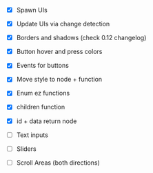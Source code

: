 - [x] Spawn UIs
- [x] Update UIs via change detection
- [x] Borders and shadows (check 0.12 changelog)
- [x] Button hover and press colors
- [x] Events for buttons

- [x] Move style to node + function
- [x] Enum ez functions
- [x] children function
- [x] id + data return node

- [ ] Text inputs
- [ ] Sliders
- [ ] Scroll Areas (both directions)